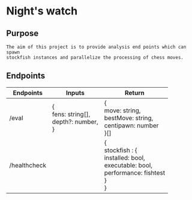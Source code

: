 # Night's watch
  ## Purpose
    The aim of this project is to provide analysis end points which can spawn 
    stockfish instances and parallelize the processing of chess moves.

  ## Endpoints

| Endpoints    	| Inputs                                           	| Return                                                                                                                                                            	|
|--------------	|--------------------------------------------------	|-------------------------------------------------------------------------------------------------------------------------------------------------------------------	|
| /eval        	| {<br>  fens: string[],<br>  depth?: number,<br>} 	| {<br>  move: string,<br>  bestMove: string,<br>  centipawn: number<br>}[]                                                                                         	|
| /healthcheck 	|                                                  	| {<br>  stockfish : {<br>                 installed: bool,<br>                 executable: bool,<br>                 performance: fishtest<br>              }<br>} 	|
